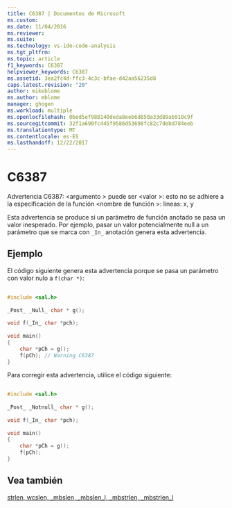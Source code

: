 ```yaml
---
title: C6387 | Documentos de Microsoft
ms.custom: 
ms.date: 11/04/2016
ms.reviewer: 
ms.suite: 
ms.technology: vs-ide-code-analysis
ms.tgt_pltfrm: 
ms.topic: article
f1_keywords: C6387
helpviewer_keywords: C6387
ms.assetid: 3ea2fc4d-ffc3-4c3c-bfae-d42aa56235d8
caps.latest.revision: "20"
author: mikeblome
ms.author: mblome
manager: ghogen
ms.workload: multiple
ms.openlocfilehash: 0bed5ef988140deda8eeb6d850a33d89ab910c9f
ms.sourcegitcommit: 32f1a690fc445f9586d53698fc82c7debd784eeb
ms.translationtype: MT
ms.contentlocale: es-ES
ms.lasthandoff: 12/22/2017
---
```

# <a name="c6387"></a>C6387
Advertencia C6387: \<argumento > puede ser \<valor >: esto no se adhiere a la especificación de la función \<nombre de función >: líneas: x, y  
  
 Esta advertencia se produce si un parámetro de función anotado se pasa un valor inesperado. Por ejemplo, pasar un valor potencialmente null a un parámetro que se marca con `_In_` anotación genera esta advertencia.  
  
## <a name="example"></a>Ejemplo  
 El código siguiente genera esta advertencia porque se pasa un parámetro con valor nulo a `f(char *)`:  
  
```cpp  
  
#include <sal.h>  
  
_Post_ _Null_ char * g();  
  
void f(_In_ char *pch);  
  
void main()  
{  
    char *pCh = g();  
    f(pCh); // Warning C6387  
}  
```  
  
 Para corregir esta advertencia, utilice el código siguiente:  
  
```cpp  
  
#include <sal.h>  
  
_Post_ _Notnull_ char * g();  
  
void f(_In_ char *pch);  
  
void main()  
{  
    char *pCh = g();  
    f(pCh);  
}  
```  
  
## <a name="see-also"></a>Vea también  
 [strlen, wcslen, _mbslen, _mbslen_l, _mbstrlen, _mbstrlen_l](/cpp/c-runtime-library/reference/strlen-wcslen-mbslen-mbslen-l-mbstrlen-mbstrlen-l)